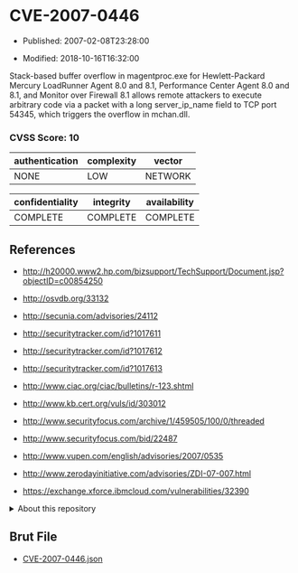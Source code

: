 # CVE-2007-0446

- Published: 2007-02-08T23:28:00

- Modified: 2018-10-16T16:32:00

Stack-based buffer overflow in magentproc.exe for Hewlett-Packard Mercury LoadRunner Agent 8.0 and 8.1, Performance Center Agent 8.0 and 8.1, and Monitor over Firewall 8.1 allows remote attackers to execute arbitrary code via a packet with a long server_ip_name field to TCP port 54345, which triggers the overflow in mchan.dll.

### CVSS Score: **10**

| authentication | complexity | vector |
| --- | --- | --- |
| NONE | LOW | NETWORK |

| confidentiality | integrity | availability |
| --- | --- | --- |
| COMPLETE | COMPLETE | COMPLETE |

## References

* http://h20000.www2.hp.com/bizsupport/TechSupport/Document.jsp?objectID=c00854250

* http://osvdb.org/33132

* http://secunia.com/advisories/24112

* http://securitytracker.com/id?1017611

* http://securitytracker.com/id?1017612

* http://securitytracker.com/id?1017613

* http://www.ciac.org/ciac/bulletins/r-123.shtml

* http://www.kb.cert.org/vuls/id/303012

* http://www.securityfocus.com/archive/1/459505/100/0/threaded

* http://www.securityfocus.com/bid/22487

* http://www.vupen.com/english/advisories/2007/0535

* http://www.zerodayinitiative.com/advisories/ZDI-07-007.html

* https://exchange.xforce.ibmcloud.com/vulnerabilities/32390

<details>
<summary>About this repository</summary> 

  This repository is part of the project [Live Hack CVE](https://github.com/Live-Hack-CVE). Main website can be found [www.live-hack.org](https://www.live-hack.org) 
  
  Made by [Sn0wAlice](https://github.com/Sn0wAlice) for the people that care about security and need to have a feed of the latest CVEs. Hope you enjoy it, don't forget to star the repo and follow me on [Twitter](https://twitter.com/Sn0wAlice) and [Github](https://github.com/Sn0wAlice). And that is my [personnal website](https://www.alice-snow.me/)

  - [Home Page](https://github.com/Live-Hack-CVE)
  - [Framework](https://github.com/Live-Hack-CVE/cve-framework)
  - [CVE database](https://github.com/Live-Hack-CVE/full_database)
  - [Changelog](https://github.com/Live-Hack-CVE/Changelog)
</details>

## Brut File

* [CVE-2007-0446.json](https://raw.githubusercontent.com/Live-Hack-CVE/full_database/main/cves/2007/CVE-2007-0446.json)

